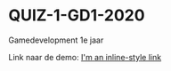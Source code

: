# QUIZ-1-GD1-2020

Gamedevelopment 1e jaar

Link naar de demo: [I'm an inline-style link](http://schw.hosts1.ma-cloud.nl/2020/quiz1/)
